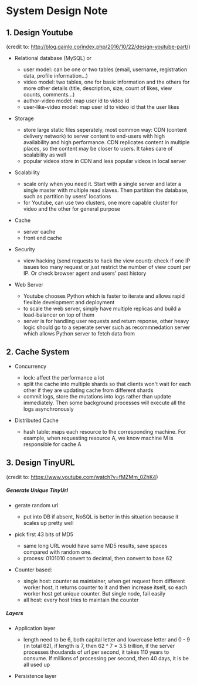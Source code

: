 # System Design Note

## 1. Design Youtube
(credit to: http://blog.gainlo.co/index.php/2016/10/22/design-youtube-part/)

* Relational database (MySQL) or 
  - user model: can be one or two tables (email, username, registration data, profile information...)
  - video model: two tables, one for basic information and the others for more other details (title, description, size, count of likes, view counts, comments...)
  - author-video model: map user id to video id
  - user-like-video model: map user id to video id that the user likes

* Storage
  - store large static files seperately, most common way: CDN (content delivery network) to server content to end-users with high availability and high performance. CDN replicates content in multiple places, so the content may be closer to users. It takes care of scalability as well
  - popular videos store in CDN and less popular videos in local server
 
* Scalability
  - scale only when you need it. Start with a single server and later a single master with multiple read slaves. Then partition the database, such as partition by users' locations
  - for Youtube, can use two clusters, one more capable cluster for video and the other for general purpose

* Cache
  - server cache
  - front end cache
  
* Security
  - view hacking (send requests to hack the view count): check if one IP issues too many request or just restrict the number of view count per IP. Or check browser agent and users' past history
  
* Web Server
  - Youtube chooses Python which is faster to iterate and allows rapid flexible development and deployment
  - to scale the web server, simply have multiple replicas and build a load-balancer on top of them
  - server is for handling user requests and return reponse, other heavy logic should go to a seperate server such as recommnedation server which allows Python server to fetch data from
  
  
## 2. Cache System
* Concurrency
  - lock: affect the performance a lot
  - split the cache into multiple shards so that clients won't wait for each other if they are updating cache from different shards
  - commit logs, store the mutations into logs rather than update immediately. Then some background processes will execute all the logs asynchronously
  
* Distributed Cache
  - hash table: maps each resource to the corresponding machine. For example, when requesting resource A, we know machine M is responsible for cache A
  
## 3. Design TinyURL 
(credit to: https://www.youtube.com/watch?v=fMZMm_0ZhK4)

##### Generate Unique TinyUrl
* gerate random url
  - put into DB if absent, NoSQL is better in this situation because it scales up pretty well
  
* pick first 43 bits of MD5
  - same long URL would have same MD5 results, save spaces compared with random one. 
  - process: 0101010 convert to decimal, then convert to base 62
  
* Counter based:
  - single host: counter as maintainer, when get request from different worker host, it returns counter to it and then increase itself, so each worker host get unique counter. But single node, fail easily
  - all host: every host tries to maintain the counter 
  
##### Layers  
* Application layer
  - length need to be 6, both capital letter and lowercase letter and 0 - 9 (in total 62), if length is 7, then 62 ^ 7 = 3.5 trillion, if the server processes thoudands of url per second, it takes 110 years to consume. If millions of processing per second, then 40 days, it is be all used up

* Persistence layer


